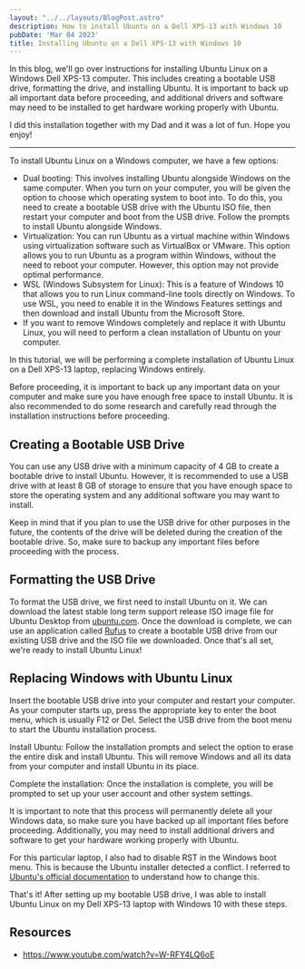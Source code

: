 ```yaml
---
layout: "../../layouts/BlogPost.astro"
description: How to install Ubuntu on a Dell XPS-13 with Windows 10
pubDate: 'Mar 04 2023'
title: Installing Ubuntu on a Dell XPS-13 with Windows 10
---
```


In this blog, we'll go over instructions for installing Ubuntu Linux on a Windows Dell XPS-13 computer. This includes creating a bootable USB drive, formatting the drive, and installing Ubuntu. It is important to back up all important data before proceeding, and additional drivers and software may need to be installed to get hardware working properly with Ubuntu.

I did this installation together with my Dad and it was a lot of fun. Hope you enjoy!

---

To install Ubuntu Linux on a Windows computer, we have a few options:

- Dual booting: This involves installing Ubuntu alongside Windows on the same computer. When you turn on your computer, you will be given the option to choose which operating system to boot into. To do this, you need to create a bootable USB drive with the Ubuntu ISO file, then restart your computer and boot from the USB drive. Follow the prompts to install Ubuntu alongside Windows.
- Virtualization: You can run Ubuntu as a virtual machine within Windows using virtualization software such as VirtualBox or VMware. This option allows you to run Ubuntu as a program within Windows, without the need to reboot your computer. However, this option may not provide optimal performance.
- WSL (Windows Subsystem for Linux): This is a feature of Windows 10 that allows you to run Linux command-line tools directly on Windows. To use WSL, you need to enable it in the Windows Features settings and then download and install Ubuntu from the Microsoft Store.
- If you want to remove Windows completely and replace it with Ubuntu Linux, you will need to perform a clean installation of Ubuntu on your computer.

In this tutorial, we will be performing a complete installation of Ubuntu Linux on a Dell XPS-13 laptop, replacing Windows entirely.

Before proceeding, it is important to back up any important data on your computer and make sure you have enough free space to install Ubuntu. It is also recommended to do some research and carefully read through the installation instructions before proceeding.

## Creating a Bootable USB Drive

You can use any USB drive with a minimum capacity of 4 GB to create a bootable drive to install Ubuntu. However, it is recommended to use a USB drive with at least 8 GB of storage to ensure that you have enough space to store the operating system and any additional software you may want to install.

Keep in mind that if you plan to use the USB drive for other purposes in the future, the contents of the drive will be deleted during the creation of the bootable drive. So, make sure to backup any important files before proceeding with the process.

## Formatting the USB Drive

To format the USB drive, we first need to install Ubuntu on it. We can download the latest stable long term support release ISO image file for Ubuntu Desktop from [ubuntu.com](https://ubuntu.com/). Once the download is complete, we can use an application called [Rufus](https://rufus.ie/en/) to create a bootable USB drive from our existing USB drive and the ISO file we downloaded. Once that's all set, we're ready to install Ubuntu Linux!

## Replacing Windows with Ubuntu Linux

Insert the bootable USB drive into your computer and restart your computer. As your computer starts up, press the appropriate key to enter the boot menu, which is usually F12 or Del. Select the USB drive from the boot menu to start the Ubuntu installation process.

Install Ubuntu: Follow the installation prompts and select the option to erase the entire disk and install Ubuntu. This will remove Windows and all its data from your computer and install Ubuntu in its place.

Complete the installation: Once the installation is complete, you will be prompted to set up your user account and other system settings.

It is important to note that this process will permanently delete all your Windows data, so make sure you have backed up all important files before proceeding. Additionally, you may need to install additional drivers and software to get your hardware working properly with Ubuntu.

For this particular laptop, I also had to disable RST in the Windows boot menu. This is because the Ubuntu installer detected a conflict. I referred to [Ubuntu's official documentation](https://help.ubuntu.com/rst/index.html) to understand how to change this.

That's it! After setting up my bootable USB drive, I was able to install Ubuntu Linux on my Dell XPS-13 laptop with Windows 10 with these steps.

## Resources

- https://www.youtube.com/watch?v=W-RFY4LQ6oE